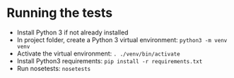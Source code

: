 # Running the tests
* Install Python 3 if not already installed
* In project folder, create a Python 3 virtual environment: `python3 -m venv venv`
* Activate the virtual environment: `. ./venv/bin/activate`
* Install Python3 requirements: `pip install -r requirements.txt`
* Run nosetests: `nosetests`